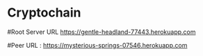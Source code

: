 # Cryptochain

#Root Server URL
https://gentle-headland-77443.herokuapp.com

#Peer URL :
https://mysterious-springs-07546.herokuapp.com